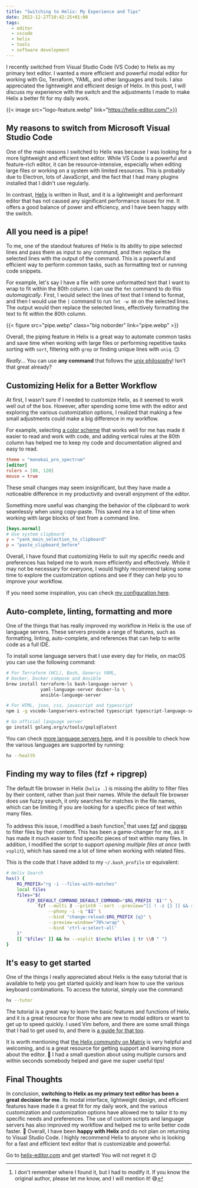 ```yaml
---
title: "Switching to Helix: My Experience and Tips"
date: 2022-12-27T10:42:25+01:00
tags:
  - editor
  - vscode
  - helix
  - tools
  - software development
---
```

I recently switched from Visual Studio Code (VS Code) to Helix as my primary
text editor. I wanted a more efficient and powerful modal editor for working
with Go, Terraform, YAML, and other languages and tools. I also appreciated the
lightweight and efficient design of Helix. In this post, I will discuss my
experience with the switch and the adjustments I made to make Helix a better fit
for my daily work.

<!--more-->

{{< image src="logo-feature.webp" link="https://helix-editor.com/">}}

## My reasons to switch from Microsoft Visual Studio Code
One of the main reasons I switched to Helix was because I was looking for a more
lightweight and efficient text editor. While VS Code is a powerful and
feature-rich editor, it can be resource-intensive, especially when editing large
files or working on a system with limited resources. This is probably due to
Electron, lots of JavaScript, and the fact that I had many plugins installed
that I didn't use regularly.

In contrast, [Helix](http://helix-editor.com/) is written in Rust, and it is a
lightweight and performant editor that has not caused any significant
performance issues for me. It offers a good balance of power and efficiency, and
I have been happy with the switch.

## All you need is a pipe!
To me, one of the standout features of Helix is its ability to pipe selected
lines and pass them as input to any command, and then replace the selected lines
with the output of the command. This is a powerful and efficient way to perform
common tasks, such as formatting text or running code snippets.

For example, let's say I have a file with some unformatted text that I want to
wrap to fit within the 80th column.  I can use the `fmt` command to do this
_automagically_. First, I would select the lines of text that I intend to
format, and then I would use the `|` command to run `fmt -w 80` on the selected
lines.  The output would then replace the selected lines, effectively formatting
the text to fit within the 80th column.

{{< figure src="pipe.webp" class="big noborder" link="pipe.webp" >}}

Overall, the piping feature in Helix is a great way to automate common tasks and
save time when working with large files or performing repetitive tasks sorting
with `sort`, filtering with `grep` or finding unique lines with `uniq`. :smirk:

_Really_... You can use **any command** that follows the 
[unix philosophy](https://en.wikipedia.org/wiki/Unix_philosophy)! Isn't that 
great already?

## Customizing Helix for a Better Workflow
At first, I wasn't sure if I needed to customize Helix, as it seemed to work
well out of the box. However, after spending some time with the editor and
exploring the various customization options, I realized that making a few small
adjustments could make a big difference in my workflow.

For example, selecting 
[a color scheme](https://github.com/helix-editor/helix/wiki/Themes) that works
well for me has made it easier to read and work with code, and adding vertical
rules at the 80th column has helped me to keep my code and documentation aligned
and easy to read.

```toml
theme = "monokai_pro_spectrum"
[editor]
rulers = [80, 120]
mouse = true
```

These small changes may seem insignificant, but they have made a noticeable
difference in my productivity and overall enjoyment of the editor.

Something more useful was changing the behavior of the clipboard to work
seamlessly when using copy-paste. This saved me a lot of time when working with
large blocks of text from a command line.

```toml
[keys.normal]
# Use system clipboard
y = "yank_main_selection_to_clipboard"
p = "paste_clipboard_before"
```

Overall, I have found that customizing Helix to suit my specific needs and
preferences has helped me to work more efficiently and effectively. While it may
not be necessary for everyone, I would highly recommend taking some time to
explore the customization options and see if they can help you to improve your
workflow.

If you need some inspiration, you can check
[my configuration here](https://gitlab.com/-/snippets/2476731).

## Auto-complete, linting, formatting and more
One of the things that has really improved my workflow in Helix is the use of
language servers. These servers provide a range of features, such as formatting,
linting, auto-complete, and references that can help to write code as a full 
IDE.

To install some language servers that I use every day for Helix, on macOS you
can use the following command:

```bash
# For Terraform (HCL), Bash, Generic YAML, 
# Docker, Docker compose and Ansible
brew install terraform-ls bash-language-server \
             yaml-language-server docker-ls \
             ansible-language-server

# For HTML, json, css, javascript and typescript
npm i -g vscode-langservers-extracted typescript typescript-language-server

# Go official language server
go install golang.org/x/tools/gopls@latest
```

You can check [more language servers here](https://github.com/helix-editor/helix/wiki/How-to-install-the-default-language-servers),
and it is possible to check how the various languages are supported by running:

```bash
hx --health
```

## Finding my way to files (fzf + ripgrep)
The default file browser in Helix (`helix .`) is missing the ability to filter
files by their content, rather than just their names. While the default file
browser does use fuzzy search, it only searches for matches in the file names,
which can be limiting if you are looking for a specific piece of text within 
many files.

To address this issue, I modified a bash function[^copy-pasta] that uses
[fzf](https://github.com/junegunn/fzf) and 
[ripgrep](https://github.com/BurntSushi/ripgrep) to filter files by their
content. This has been a game-changer for me, as it has made it much easier to
find specific pieces of text within many files. In addition, I modified the
script to support _opening multiple files at once_ (with `vsplit`), which has
saved me a lot of time when working with related files.

This is the code that I have added to my `~/.bash_profile` or equivalent:

```bash
# Helix Search
hxs() {
	RG_PREFIX="rg -i --files-with-matches"
	local files
	files="$(
		FZF_DEFAULT_COMMAND_DEFAULT_COMMAND="$RG_PREFIX '$1'" \
			fzf --multi 3 --print0 --sort --preview="[[ ! -z {} ]] && rg --pretty --context 5 {q} {}" \
				--phony -i -q "$1" \
				--bind "change:reload:$RG_PREFIX {q}" \
				--preview-window="70%:wrap" \
				--bind 'ctrl-a:select-all'
	)"
	[[ "$files" ]] && hx --vsplit $(echo $files | tr \\0 " ")
}
```

[^copy-pasta]: I don't remember where I found it, but I had to modify it. If you
               know the original author, please let me know, and I will mention 
               it! :sweat_smile:

## It's easy to get started
One of the things I really appreciated about Helix is the easy tutorial that is
available to help you get started quickly and learn how to use the various
keyboard combinations. To access the tutorial, simply use the command: 


```bash
hx --tutor
```

The tutorial is a great way to learn the basic features and functions of Helix,
and it is a great resource for those who are new to modal editors or want to get
up to speed quickly. I used Vim before, and there are some small things that I
had to get used to, and there is [a guide for that too](https://github.com/helix-editor/helix/wiki/Migrating-from-Vim).

It is worth mentioning that [the Helix community on Matrix](https://matrix.to/#/#helix-community:matrix.org) 
is very helpful and welcoming, and is a great resource for getting support 
and learning more about the editor. :pray: I had a small question about using 
multiple cursors and within seconds somebody helped and gave me super useful 
tips!

## Final Thoughts 
In conclusion, **switching to Helix as my primary text editor has been a great
decision for me**. Its modal interface, lightweight design, and efficient
features have made it a great fit for my daily work, and the various
customization and customization options have allowed me to tailor it to my
specific needs and preferences. The use of custom scripts and language servers
has also improved my workflow and helped me to write better code faster.
:rocket: Overall, I have been **happy with Helix** and do not plan on returning
to Visual Studio Code. I highly recommend Helix to anyone who is looking for a
fast and efficient text editor that is customizable and powerful.

Go to [helix-editor.com](https://helix-editor.com) and get started! You will
not regret it :wink: